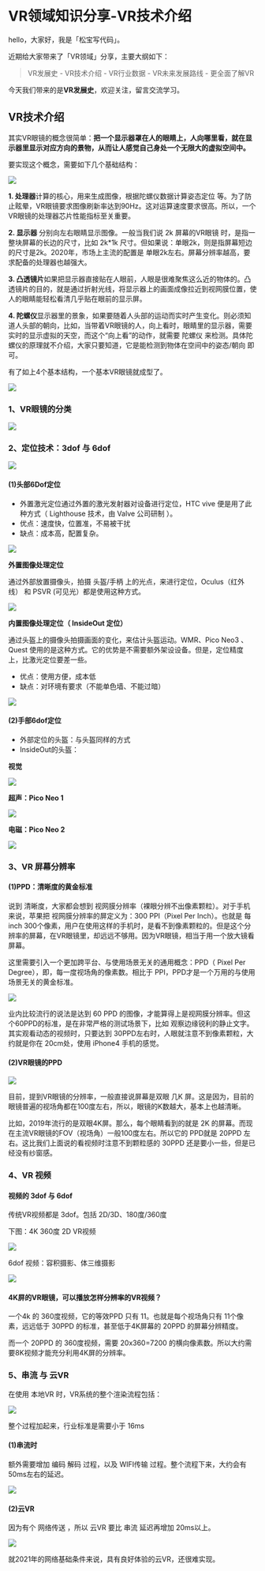# VR领域知识分享-VR技术介绍

hello，大家好，我是「松宝写代码」。

近期给大家带来了「VR领域」分享，主要大纲如下：

> VR发展史 - VR技术介绍 - VR行业数据 - VR未来发展路线 - 更全面了解VR

今天我们带来的是**VR发展史**，欢迎关注，留言交流学习。

## VR技术介绍
其实VR眼镜的概念很简单：**​把一个显示器罩在人的眼睛上，人向哪里看，就在显示器里显示对应方向的景物，从而让人感觉自己身处一个无限大的虚拟空间中。​**

要实现这个概念，需要如下几个基础结构：

![](https://cdn.nlark.com/yuque/0/2022/png/276016/1648651427084-c02ffd4e-70d8-4cb8-985d-70a5f8b0113e.png)

**1. 处理器​**
计算的核心，用来生成图像，根据陀螺仪数据计算姿态定位 等。为了防止眩晕，VR眼镜要求图像刷新率达到90Hz。这对运算速度要求很高。所以，一个VR眼镜的处理器芯片性能指标至关重要。​

**2. 显示器**
​分别向左右眼睛显示图像。一般当我们说 2k 屏幕的VR眼镜 时，是指一整块屏幕的长边的尺寸，比如 2k*1k 尺寸。但如果说：单眼2k，则是指屏幕短边的尺寸是2k。2020年，市场上主流的配置是 单眼2k左右。屏幕分辨率越高，要求配备的处理器也越强大。​

**3. 凸透镜片**
​如果把显示器直接贴在人眼前，人眼是很难聚焦这么近的物体的。凸透镜片的目的，就是通过折射光线，将显示器上的画面成像拉近到视网膜位置，使人的眼睛能轻松看清几乎贴在眼前的显示屏。

​**4. 陀螺仪​**
显示器里的景象，如果要随着人头部的运动而实时产生变化。则必须知道人头部的朝向，比如，当带着VR眼镜的人，向上看时，眼睛里的显示器，需要实时的显示虚拟的天空，而这个“向上看”的动作，就需要 陀螺仪 来检测。具体陀螺仪的原理就不介绍，大家只要知道，它是能检测到物体在空间中的姿态/朝向 即可。

有了如上4个基本结构，一个基本VR眼镜就成型了。

![](https://cdn.nlark.com/yuque/0/2022/png/276016/1648651886833-3caffc26-9fdc-46cb-aba5-be608117da61.png?x-oss-process=image%2Fresize%2Cw_502%2Climit_0)

### 1、VR眼镜的分类

![](https://cdn.nlark.com/yuque/0/2022/png/276016/1648651970158-2be61dff-b042-48f8-9773-e9524a05cb5e.png?x-oss-process=image%2Fresize%2Cw_1500%2Climit_0)

### 2、定位技术：3dof 与 6dof

![](https://cdn.nlark.com/yuque/0/2022/png/276016/1648652048217-90ab61ce-e38b-4e34-8214-00a5e6b774ba.png?x-oss-process=image%2Fresize%2Cw_1023%2Climit_0)

#### (1)头部6Dof定位
+ ​外置激光定位​通过外置的激光发射器对设备进行定位，HTC vive 便是用了此种方式（ Lighthouse 技术，由 Valve 公司研制 ）。
+ ​优点：速度快，位置准，不易被干扰
+ ​缺点：成本高，配置复杂。

![](https://cdn.nlark.com/yuque/0/2022/png/276016/1648652122923-94d2ff02-4741-4933-a547-f0c257162fe0.png)

**外置图像处理定位**

​通过外部放置摄像头，拍摄 头盔/手柄 上的光点，来进行定位，Oculus（红外线） 和 PSVR (可见光）都是使用这种方式。

![](https://cdn.nlark.com/yuque/0/2022/png/276016/1648652176789-7c97aa0e-5703-47b9-9da4-a0c5eec6b9f5.png?x-oss-process=image%2Fresize%2Cw_554%2Climit_0)

**内置图像处理定位（ InsideOut 定位）​**

通过头盔上的摄像头拍摄画面的变化，来估计头盔运动。WMR、Pico Neo3 、 Quest 使用的是这种方式。它的优势是不需要额外架设设备。但是，定位精度上，比激光定位要差一些。

+ 优点：使用方便，成本低
+ ​缺点：对环境有要求（不能单色墙、不能过暗）

![](https://cdn.nlark.com/yuque/0/2022/png/276016/1648652245008-6661fe1c-5a77-4b79-bfc0-4d70f92ae96d.png?x-oss-process=image%2Fresize%2Cw_1080%2Climit_0)

#### (2)手部6dof定位​
+ 外部定位的头盔：与头盔同样的方式
+ ​InsideOut的头盔：​

**视觉**

![](https://cdn.nlark.com/yuque/0/2022/png/276016/1648652381767-9890e8ba-3650-45d4-802d-fbbb29431584.png?x-oss-process=image%2Fresize%2Cw_661%2Climit_0)


**超声：Pico Neo 1**

![](https://cdn.nlark.com/yuque/0/2022/png/276016/1648652467170-bcb9032e-6425-4115-86ab-ede5c064b241.png?x-oss-process=image%2Fresize%2Cw_1280%2Climit_0)

**电磁：Pico Neo 2**

![](https://cdn.nlark.com/yuque/0/2022/png/276016/1648652510267-8313ea58-f142-41c6-abc3-528b33fdd1cc.png?x-oss-process=image%2Fresize%2Cw_1280%2Climit_0)


### 3、VR 屏幕分辨率

#### (1)PPD：清晰度的黄金标准​

说到 清晰度，大家都会想到 视网膜分辨率（裸眼分辨不出像素颗粒）。对于手机来说，苹果把 视网膜分辨率的屏定义为：300 PPI（Pixel Per Inch）。也就是 每 inch 300个像素，用户在使用这样的手机时，是看不到像素颗粒的。​但是这个分辨率的屏幕，在VR眼镜里，却远远不够用。因为VR眼镜，相当于用一个放大镜看屏幕。​

这里需要引入一个更加跨平台、与使用场景无关的通用概念：PPD（ Pixel Per Degree），即，每一度视场角的像素数。相比于 PPI，PPD才是一个万用的与使用场景无关的黄金标准。

![](https://cdn.nlark.com/yuque/0/2022/png/276016/1648652620853-366f7cb6-b0d4-478a-bbac-7b046139a14c.png)

业内比较流行的说法是达到 60 PPD 的图像，才能算得上是视网膜分辨率。​但这个60PPD的标准，是在非常严格的测试场景下，比如 观察边缘锐利的静止文字。其实观看动态的视频时，只要达到 30PPD左右时，人眼就注意不到像素颗粒，大约就是你在 20cm处，使用 iPhone4 手机的感觉。


#### (2)VR眼镜的PPD

![](https://cdn.nlark.com/yuque/0/2022/png/276016/1648652689494-210a0f32-98c3-42d2-b7ee-6c2d16819ec5.png?x-oss-process=image%2Fresize%2Cw_861%2Climit_0)

目前，提到VR眼镜的分辨率，一般直接说屏幕是双眼 几K 屏。这是因为，目前的眼镜普遍的视场角都在100度左右，所以，眼镜的K数越大，基本上也越清晰。

​比如，2019年流行的是双眼4K屏。那么，每个眼睛看到的就是 2K 的屏幕。而现在主流VR眼镜的FOV（视场角）一般100度左右。所以它的 PPD就是 20PPD 左右。这比我们上面说的看视频时注意不到颗粒感的 30PPD 还是要小一些，但是已经没有纱窗感。​

### 4、VR 视频

#### 视频的 3dof 与 6dof​
传统VR视频都是 3dof。包括 2D/3D、180度/360度​

下图：4K 360度 2D VR视频

![](https://cdn.nlark.com/yuque/0/2022/png/276016/1648652799085-bb3d748b-24c9-47b4-8e63-25f551f0fe6c.png?x-oss-process=image%2Fresize%2Cw_724%2Climit_0)

6dof 视频：容积摄影、体三维摄影

![](https://cdn.nlark.com/yuque/0/2022/png/276016/1648652893726-43fed258-c84b-4bec-9b47-217253bd4eb7.png?x-oss-process=image%2Fresize%2Cw_1280%2Climit_0)


#### 4K屏的VR眼镜，可以播放怎样分辨率的VR视频？
一个4k 的 360度视频，它的等效PPD 只有 11。也就是每个视场角只有 11个像素，远远低于 30PPD 的标准，甚至低于4K屏幕的 20PPD 的屏幕分辨精度。

​而一个 20PPD 的 360度视频，需要 20x360=7200 的横向像素数。所以大约需要8K视频才能充分利用4K屏的分辨率。

### 5、串流 与 云VR

在使用 本地VR 时，VR系统的整个渲染流程包括：

![](https://cdn.nlark.com/yuque/0/2022/png/276016/1648653008031-13c1c610-efdf-4c24-a1fd-6a4f5ca3b57a.png)

整个过程加起来，行业标准是需要小于 16ms

#### (1)串流时

​额外需要增加 编码 解码 过程，以及 WIFI传输 过程。整个流程下来，大约会有 50ms左右的延迟。

![](https://cdn.nlark.com/yuque/0/2022/png/276016/1648653074373-c71864e7-76e0-4766-a788-255458deb733.png?x-oss-process=image%2Fresize%2Cw_978%2Climit_0)

#### (2)云VR
​因为有个 网络传送 ，所以 云VR 要比 串流 延迟再增加 20ms以上。

![](https://cdn.nlark.com/yuque/0/2022/png/276016/1648653136850-e91bde4d-d22c-4476-9271-57f05b9ad67c.png?x-oss-process=image%2Fresize%2Cw_1100%2Climit_0)

就2021年的网络基础条件来说，具有良好体验的云VR，还很难实现。


